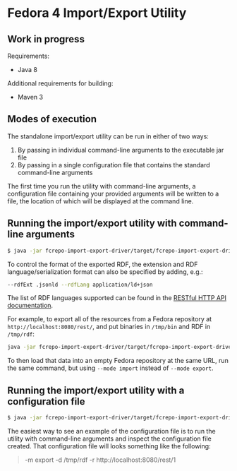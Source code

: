 Fedora 4 Import/Export Utility
==============================

Work in progress
----------------


Requirements:
* Java 8

Additional requirements for building:
* Maven 3

Modes of execution
------------------
The standalone import/export utility can be run in either of two ways:
1) By passing in individual command-line arguments to the executable jar file
2) By passing in a single configuration file that contains the standard command-line arguments

The first time you run the utility with command-line arguments, a configuration file containing your provided arguments will be written to a file, the location of which will be displayed at the command line.

Running the import/export utility with command-line arguments
-------------------------------------------------------------

```sh
$ java -jar fcrepo-import-export-driver/target/fcrepo-import-export-driver-<version>.jar --mode [import|export] [options]
```

To control the format of the exported RDF, the extension and RDF language/serialization format can also be specified by adding, e.g.:

```sh
--rdfExt .jsonld --rdfLang application/ld+json
```

The list of RDF languages supported can be found in the [RESTful HTTP API documentation](application/ld+json).

For example, to export all of the resources from a Fedora repository at `http://localhost:8080/rest/`, and put binaries in `/tmp/bin` and RDF in `/tmp/rdf`:

```sh
java -jar fcrepo-import-export-driver/target/fcrepo-import-export-driver-0.0.1-SNAPSHOT.jar --mode export --resource http://localhost:8080/rest/ --descDir /tmp/rdf --binDir /tmp/bin
```

To then load that data into an empty Fedora repository at the same URL, run the same command, but using `--mode import` instead of `--mode export`.

Running the import/export utility with a configuration file
-----------------------------------------------------------

```sh
$ java -jar fcrepo-import-export-driver/target/fcrepo-import-export-driver-<version>.jar -c /path/to/config/file
```

The easiest way to see an example of the configuration file is to run the utility with command-line arguments and inspect the configuration file created.
That configuration file will looks something like the following:
> -m
> export
> -d
> /tmp/rdf
> -r
> http://localhost:8080/rest/1

